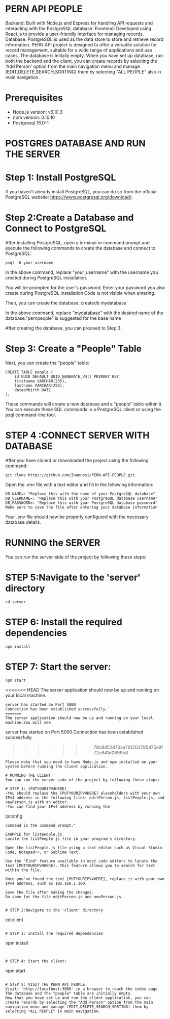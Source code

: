 # PERN API PEOPLE
Backend: Built with Node.js and Express for handling API requests and interacting with the PostgreSQL database.
Frontend: Developed using React.js to provide a user-friendly interface for managing records.
Database: PostgreSQL is used as the data store to store and retrieve record information.
PERN API project is designed to offer a versatile solution for record management, suitable for a wide range of applications and use cases.
The database is initially empty. When you have set up database, run both the backend and the client, you can create records by selecting the 'Add Person' option from the main navigation menu and manage (EDIT,DELETE,SEARCH,SORTING) them by selecting "ALL PEOPLE" also in main navigation.

# Prerequisites
- Node.js version: v6.10.3
- npm version: 3.10.10
- Postgresql 16.0-1

# POSTGRES DATABASE AND RUN THE SERVER
# Step 1: Install PostgreSQL
If you haven't already install PostgreSQL, you can do so from the official PostgreSQL website: https://www.postgresql.org/download/.


# Step 2:Create a Database and Connect to PostgreSQL
After installing PostgreSQL, open a terminal or command prompt and execute the following commands to create the database and connect to PostgreSQL:

```
psql -U your_username
```
In the above command, replace "your_username" with the username you created during PostgreSQL installation.

You will be prompted for the user's password. Enter your password you also create during PostgreSQL installation.Code is not visible when entering. 

Then, you can create the database:
createdb mydatabase

In the above command, replace "mydatabase" with the desired name of the database."pernpeople" is suggested for the base name

After creating the database, you can proceed to Step 3.

# Step 3: Create a "People" Table
Next, you can create the "people" table:
```
CREATE TABLE people (
    id UUID DEFAULT UUID_GENERATE_V4() PRIMARY KEY,
    firstname VARCHAR(255),
    lastname VARCHAR(255),
    dateofbirth DATE
);
```

These commands will create a new database and a "people" table within it. You can execute these SQL commands in a PostgreSQL client or using the psql command-line tool.

# STEP 4 :CONNECT SERVER WITH DATABASE 
After you have cloned or downloaded the project using the following command: 

```
git clone https://github.com/Ioannesi/PERN-API-PEOPLE.git.
```

Οpen the .env file with a text editor and fill in the following information:

```
DB_NAME=: "Replace this with the name of your PostgreSQL database"
DB_USERNAME=: "Replace this with your PostgreSQL database username"
DB_PASSWORD=: "Replace this with your PostgreSQL database password"
Make sure to save the file after entering your database information
```

Your .env file should now be properly configured with the necessary database details.

# RUNΝΙNG the SERVER
You can run the server-side of the project by following these steps:

# STEP 5:Navigate to the 'server' directory

```
cd server
```

# STEP 6: Install the required dependencies

```
npm install
```

# STEP 7: Start the server:

```
npm start
```

<<<<<<< HEAD
The server application should now be up and running on your local machine.
```
server has started on Port 5000
Connection has been established successfully.`
=======
The server application should now be up and running on your local machine.You will see

```
server has started on Port 5000
Connection has been established successfully.
>>>>>>> 79c8d52d70aa761203795d75a9f72c641d0899b8
```
Please note that you need to have Node.js and npm installed on your system before running the client application.

# RUNNING THE CLIENT
You can run the server-side of the project by following these steps:

# STEP 1: [PUTYOURIPV4HERE]
-You should replace the [PUTYOURIPV4HERE] placeholders with your own IPv4 address in the following files: editPerson.js, listPeople.js, and newPerson.js with an editor. 
-You can find your IPv4 address by running the 
```
ipconfig
```
command in the command prompt."

EXAMPLE for listpeople.js
Locate the listPeople.js file in your program's directory.

Open the listPeople.js file using a text editor such as Visual Studio Code, Notepad++, or Sublime Text.

Use the "Find" feature available in most code editors to locate the text [PUTYOURIPV4HERE]. This feature allows you to search for text within the file.

Once you've found the text [PUTYOURIPV4HERE], replace it with your own IPv4 address, such as 192.168.1.100.

Save the file after making the changes.
Do same for the file editPerson.js and newPerson.js


# STEP 2:Navigate to the 'client' directory

```
cd client
```

# STEP 1: Install the required dependencies

```
npm install
```


# STEP 4: Start the client:

```
npm start
```

# STEP 5: VISIT THE PERN API PEOPLE
Visit: 'http://localhost:3000' in a browser to reach the index page
The database and the "people" table are initially empty. 
Now that you have set up and run the client application, you can create records by selecting the "Add Person" option from the main navigation menu and manage (EDIT,DELETE,SEARCH,SORTING) them by selecting "ALL PEOPLE" in main navigation. 
